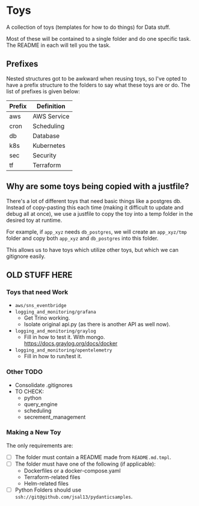 # Toys

A collection of toys (templates for how to do things) for Data stuff.

Most of these will be contained to a single folder and do one specific task.  The README in each will tell you the task.

## Prefixes

Nested structures got to be awkward when reusing toys, so I've opted to have a prefix structure to the folders to say what these toys are or do.  The list of prefixes is given below:

| Prefix | Definition  |
| ------ | ----------- |
| aws    | AWS Service |
| cron   | Scheduling  |
| db     | Database    |
| k8s    | Kubernetes  |
| sec    | Security    |
| tf     | Terraform   |

## Why are some toys being copied with a justfile?

There's a lot of different toys that need basic things like a postgres db.  Instead of copy-pasting this each time (making it difficult to update and debug all at once), we use a justfile to copy the toy into a temp folder in the desired toy at runtime.  

For example, if `app_xyz` needs `db_postgres`, we will create an `app_xyz/tmp` folder and copy both `app_xyz` and `db_postgres` into this folder.

This allows us to have toys which utilize other toys, but which we can gitignore easily.  

## OLD STUFF HERE

### Toys that need Work

- `aws/sns_eventbridge`
- `logging_and_monitoring/grafana`
  - Get Trino working.
  - Isolate original api.py (as there is another API as well now).
- `logging_and_monitoring/graylog`
  - Fill in how to test it.  With mongo.  <https://docs.graylog.org/docs/docker>
- `logging_and_monitoring/opentelemetry`
  - Fill in how to run/test it.

### Other TODO

- Consolidate .gitignores
- TO CHECK:
  - python
  - query_engine
  - scheduling
  - secrement_management

### Making a New Toy

The only requirements are:

- [ ] The folder must contain a README made from `README.md.tmpl`.
- [ ] The folder must have one of the following (if applicable):
  - Dockerfiles or a docker-compose.yaml
  - Terraform-related files
  - Helm-related files
- [ ] Python Folders should use `ssh://git@github.com/jsal13/pydanticsamples`.
